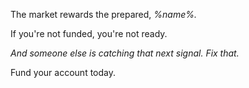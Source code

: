 The market rewards the prepared\, *%name%\.*

If you\'re not funded\, you\'re not ready\.

*And someone else is catching that next signal\. Fix that\.*

Fund your account today\.